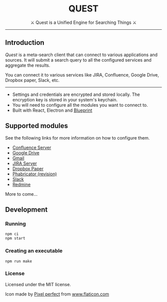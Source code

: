 <h1 align="center">
QUEST
</h1>

<p align="center">
  ⚔️ Quest is a Unified Engine for Searching Things  ⚔️
</p>

---

## Introduction
*Quest* is a meta-search client that can connect to various applications and sources. It will submit a search query to all the configured services and aggregate the results.

You can connect it to various services like JIRA, Confluence, Google Drive, Dropbox paper, Slack, etc.

---
- Settings and credentials are encrypted and stored locally. The encryption key is stored in your system's keychain.
- You will need to configure all the modules you want to connect to.
- Built with React, Electron and [Blueprint](https://blueprintjs.com)

## Supported modules
See the following links for more information on how to configure them.
- [Confluence Server](src/modules/confluence/readme.md)
- [Google Drive](src/modules/drive/readme.md)
- [Gmail](src/modules/gmail/readme.md)
- [JIRA Server](src/modules/jira/readme.md)
- [Dropbox Paper](src/modules/paper/readme.md)
- [Phabricator (revision)](src/modules/phab-revision/readme.md)
- [Slack](src/modules/slack/readme.md)
- [Redmine](src/modules/redmine/readme.md)

More to come...

## Development

### Running
```
npm ci
npm start
```

### Creating an executable
```
npm run make
```

### License 
Licensed under the MIT license.

Icon made by [Pixel perfect](https://www.flaticon.com/authors/pixel-perfect) from www.flaticon.com
